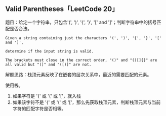 ## Valid Parentheses「LeetCode 20」

题目：给定一个字符串，只包含'(', ')', '{', '}', '[' and ']'；判断字符串中的括号匹配是否合法。

```
Given a string containing just the characters '(', ')', '{', '}', '[' and ']', 

determine if the input string is valid.

The brackets must close in the correct order, "()" and "()[]{}" are all valid but "(]" and "([)]" are not.
```

解题思路：栈顶元素反映了在嵌套的层次关系中，最近的需要匹配的元素。

使用栈。

1. 如果字符是 '{' 或 '(' 或 '['，就入栈
2. 如果该字符不是 '{' 或 '(' 或 '['，那么先获取栈顶元素，判断栈顶元素与当前字符的匹配字符是否相等。


